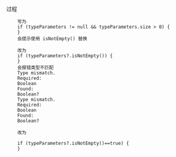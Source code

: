 过程

        写为
        if (typeParameters != null && typeParameters.size > 0) {
        }
        会提示使用 isNotEmpty() 替换
    
        改为
        if (typeParameters?.isNotEmpty()) {
        }
        会报错类型不匹配
        Type mismatch. 
        Required:
        Boolean
        Found:
        Boolean?
        Type mismatch. 
        Required:
        Boolean
        Found:
        Boolean?
    
        改为
        
        if (typeParameters?.isNotEmpty()==true) {
        }